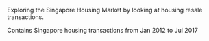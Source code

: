 Exploring the Singapore Housing Market by looking at housing resale transactions.

Contains Singapore housing transactions from Jan 2012 to Jul 2017
